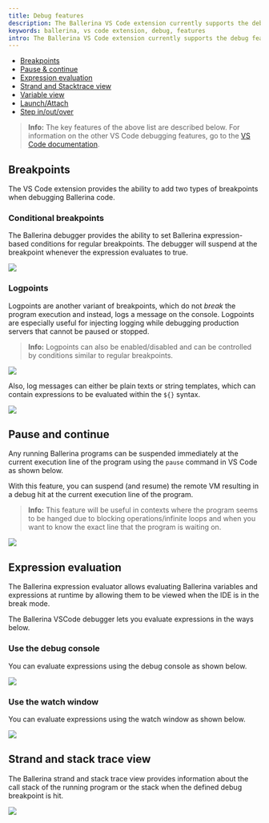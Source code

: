 ```yaml
---
title: Debug features 
description: The Ballerina VS Code extension currently supports the debug features below.
keywords: ballerina, vs code extension, debug, features
intro: The Ballerina VS Code extension currently supports the debug features below.
---
```


- [Breakpoints](#breakpoints)
- [Pause & continue](#pause-and-continue)
- [Expression evaluation](#expression-evaluation)
- [Strand and Stacktrace view](#strand-and-stack-trace-view)
- [Variable view](https://code.visualstudio.com/docs/editor/debugging#_data-inspection)
- [Launch/Attach](https://code.visualstudio.com/docs/editor/debugging#_launch-versus-attach-configurations)
- [Step in/out/over](https://code.visualstudio.com/docs/editor/debugging#_debug-actions)

>**Info:** The key features of the above list are described below. For information on the other VS Code debugging features, go to the <a href="https://code.visualstudio.com/docs/editor/debugging" target="_blank">VS Code documentation</a>.

## Breakpoints

The VS Code extension provides the ability to add two types of breakpoints when debugging Ballerina code.

### Conditional breakpoints

The Ballerina debugger provides the ability to set Ballerina expression-based conditions for regular breakpoints. The debugger will suspend at the breakpoint whenever the expression evaluates to true.

<img src="/learn/images/vs-code-extension/debug/debugger-conditional-breakpoints.gif" class="cInlineImage-full"/>

### Logpoints

Logpoints are another variant of breakpoints, which do not *break* the program execution and instead, logs a message on the console. Logpoints are especially useful for injecting logging while debugging production servers that cannot be paused or stopped.

>**Info:** Logpoints can also be enabled/disabled and can be controlled by conditions similar to regular breakpoints.

<img src="/learn/images/vs-code-extension/debug/debugger-logpoints.gif" class="cInlineImage-full"/>

Also, log messages can either be plain texts or string templates, which can contain expressions to be evaluated within the `${}` syntax.

<img src="/learn/images/vs-code-extension/debug/debugger-logpoints-template.gif" class="cInlineImage-full"/>

## Pause and continue

Any running Ballerina programs can be suspended immediately at the current execution line of the program using the `pause` command in VS Code as shown below.

With this feature, you can suspend (and resume) the remote VM resulting in a debug hit at the current execution line of the program.

>**Info:** This feature will be useful in contexts where the program seems to be hanged due to blocking operations/infinite loops and when you want to know the exact line that the program is waiting on.

<img src="/learn/images/vs-code-extension/debug/debugger-pause-resume-commands.gif" class="cInlineImage-full"/>

## Expression evaluation

The Ballerina expression evaluator allows evaluating Ballerina variables and expressions at runtime by allowing them to be viewed when the IDE is in the break mode.

The Ballerina VSCode debugger lets you evaluate expressions in the ways below.

### Use the debug console

You can evaluate expressions using the debug console as shown below.

<img src="/learn/images/vs-code-extension/debug/debugger-evaluation-console.gif" class="cInlineImage-full"/>

### Use the watch window

You can evaluate expressions using the watch window as shown below.

<img src="/learn/images/vs-code-extension/debug/debugger-watch-window.gif" class="cInlineImage-full"/>

## Strand and stack trace view

The Ballerina strand and stack trace view provides information about the call stack of the running program or the stack when the defined debug breakpoint is hit.

<img src="/learn/images/vs-code-extension/debug/stack-trace-view.gif" class="cInlineImage-full"/>
